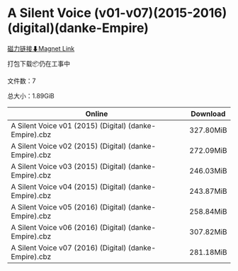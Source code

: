 # A Silent Voice (v01-v07)(2015-2016)(digital)(danke-Empire)

[磁力链接⬇Magnet Link](magnet:?xt=urn:btih:820ec38dff3d7d277abeac3e116599a29fffafa5&dn=A%20Silent%20Voice%20%28v01-v07%29%282015-2016%29%28digital%29%28danke-Empire%29)

打包下载📦仍在工事中

文件数：7

总大小：1.89GiB

Online | Download
--- | ---
A Silent Voice v01 (2015) (Digital) (danke-Empire).cbz | 327.80MiB
A Silent Voice v02 (2015) (Digital) (danke-Empire).cbz | 272.09MiB
A Silent Voice v03 (2015) (Digital) (danke-Empire).cbz | 246.03MiB
A Silent Voice v04 (2015) (Digital) (danke-Empire).cbz | 243.87MiB
A Silent Voice v05 (2016) (Digital) (danke-Empire).cbz | 258.84MiB
A Silent Voice v06 (2016) (Digital) (danke-Empire).cbz | 307.82MiB
A Silent Voice v07 (2016) (Digital) (danke-Empire).cbz | 281.18MiB